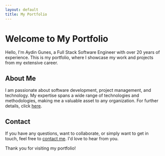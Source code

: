 ```yaml
---
layout: default
title: My Portfolio
---
```


# Welcome to My Portfolio

Hello, I'm Aydin Gunes, a Full Stack Software Engineer with over 20 years of experience. This is my portfolio, where I showcase my work and projects from my extensive career.

## About Me

I am passionate about software development, project management, and technology. My expertise spans a wide range of technologies and methodologies, making me a valuable asset to any organization. For further details, click [here](about.md).
<!--
## Projects

Explore some of my featured projects:

//1. [Project 1](projects/project1.md)
//2. [Project 2](projects/project2.md)
//3. [Project 3](projects/project3.md)

Click on the project links to learn more.

## Blog

I also share my insights and experiences through my [blog](blog.md). Read about various topics related to software development, project management, and more.
-->
## Contact

If you have any questions, want to collaborate, or simply want to get in touch, feel free to [contact me](contact.md). I'd love to hear from you.

Thank you for visiting my portfolio!


